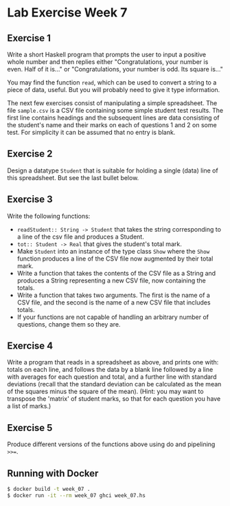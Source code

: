 # Lab Exercise Week 7

## Exercise 1

Write a short Haskell program that prompts the user to input a positive whole
number and then replies either "Congratulations, your number is even. Half of it
is..." or "Congratulations, your number is odd. Its square is..."

You may find the function `read`, which can be used to convert a string to a
piece of data, useful. But you will probably need to give it type information.

The next few exercises consist of manipulating a simple spreadsheet. The file
`sample.csv` is a CSV file containing some simple student test results. The
first line contains headings and the subsequent lines are data consisting of the
student's name and their marks on each of questions 1 and 2 on some test. For
simplicity it can be assumed that no entry is blank.

## Exercise 2

Design a datatype `Student` that is suitable for holding a single (data) line of
this spreadsheet. But see the last bullet below.

## Exercise 3

Write the following functions:

- `readStudent:: String -> Student` that takes the string corresponding to a
  line of the csv file and produces a Student.
- `tot:: Student -> Real` that gives the student's total mark.
- Make `Student` into an instance of the type class `Show` where the `Show`
  function produces a line of the CSV file now augmented by their total mark.
- Write a function that takes the contents of the CSV file as a String and
  produces a String representing a new CSV file, now containing the totals.
- Write a function that takes two arguments. The first is the name of a CSV
  file, and the second is the name of a new CSV file that includes totals.
- If your functions are not capable of handling an arbitrary number of
  questions, change them so they are.

## Exercise 4

Write a program that reads in a spreadsheet as above, and prints one with:
totals on each line, and follows the data by a blank line followed by a line
with averages for each question and total, and a further line with standard
deviations (recall that the standard deviation can be calculated as the mean of
the squares minus the square of the mean). (Hint: you may want to transpose the
'matrix' of student marks, so that for each question you have a list of marks.)

## Exercise 5

Produce different versions of the functions above using do and pipelining `>>=`.

## Running with Docker

```sh
$ docker build -t week_07 .
$ docker run -it --rm week_07 ghci week_07.hs
```
